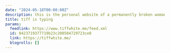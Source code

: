 ```yaml
---
date: "2024-05-18T00:00:00Z"
description: this is the personal website of a permanently broken woman.
title: tiff is typing
params:
  feedlink: https://www.tiffwhite.me/feed.xml
  id: 0423719377719b23c200504729723ce0
  link: https://tiffwhite.me/
  blogrolls: []
---
```

